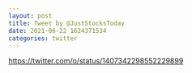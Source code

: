 ```yaml
--- 
layout: post 
title: Tweet by @JustStocksToday 
date: 2021-06-22 1624371534 
categories: twitter 
--- 
```

https://twitter.com/o/status/1407342298552229899
